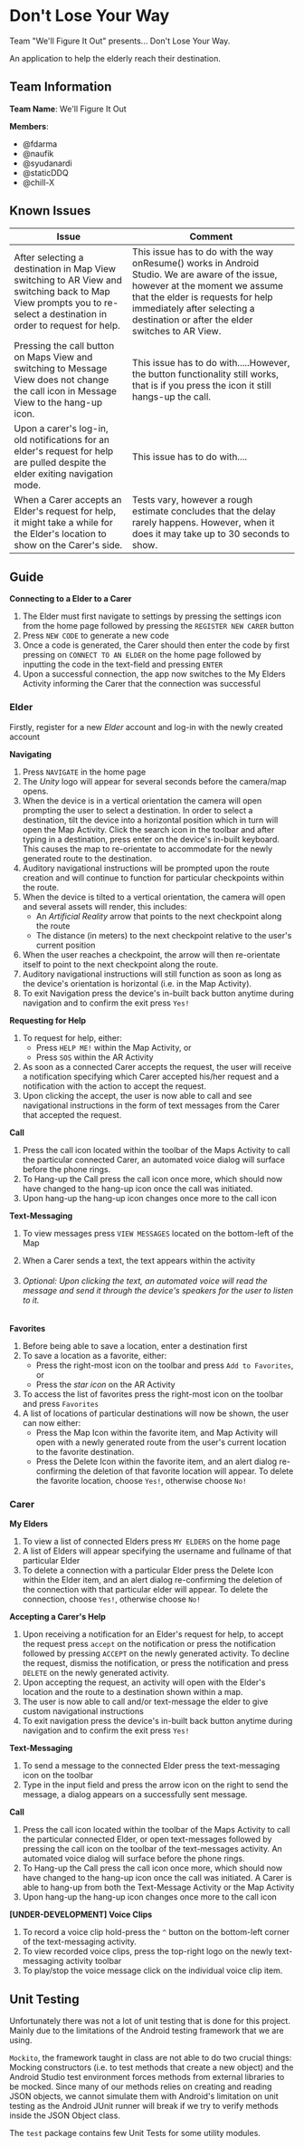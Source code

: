# Don't Lose Your Way

Team "We'll Figure It Out" presents... Don't Lose Your Way.

An application to help the elderly reach their destination.

## Team Information

**Team Name**: We'll Figure It Out

**Members**:

- @fdarma
- @naufik
- @syudanardi
- @staticDDQ
- @chill-X

## Known Issues

| Issue                                    | Comment                                  |
| ---------------------------------------- | ---------------------------------------- |
| After selecting a destination in Map View switching to AR View and switching back to Map View prompts you to re-select a destination in order to request for help. | This issue has to do with the way onResume() works in Android Studio. We are aware of the issue, however at the moment we assume that the elder is  requests for help immediately after selecting a destination or after the elder switches to AR View. |
| Pressing the call button on Maps View and switching to Message View does not change the call icon in Message View to the hang-up icon. | This issue has to do with.....However, the button functionality still works, that is if you press the icon it still hangs-up the call. |
| Upon a carer's log-in, old notifications for an elder's request for help are pulled despite the elder exiting navigation mode. | This issue has to do with....            |
| When a Carer accepts an Elder's request for help, it might take a while for the Elder's location to show  on the Carer's side. | Tests vary, however a rough estimate concludes that the delay rarely happens. However, when it does it may take up to 30 seconds to show. |

## Guide

**Connecting to a Elder to a Carer**

1. The Elder must first navigate to settings by pressing the settings icon from the home page followed by pressing the `REGISTER NEW CARER`  button
2. Press `NEW CODE` to generate a new code
3. Once a code is generated, the Carer should then enter the code by first pressing on `CONNECT TO AN ELDER` on the home page followed by inputting the code in the text-field and pressing `ENTER`
4. Upon a successful connection, the app now switches to the My Elders Activity informing the Carer that the connection was successful

### Elder

Firstly, register for a new *Elder* account and log-in with the newly created account

**Navigating**

1. Press `NAVIGATE` in the home page
2. The *Unity* logo will appear for several seconds before the camera/map opens.
3. When the device is in a vertical orientation the camera will open prompting the user to select a destination. In order to select a destination, tilt the device into a horizontal position which in turn will open the Map Activity. Click the search icon in the toolbar and after typing in a destination, press enter on the device's in-built keyboard. This causes the map to re-orientate to accommodate for the newly generated route to the destination.
4. Auditory navigational instructions will be prompted upon the route creation and will continue to function for particular checkpoints within the route.
5. When the device is tilted to a vertical orientation, the camera will open and several assets will render, this includes:
   - An *Artificial Reality* arrow that points to the next checkpoint along the route
   - The distance (in meters) to the next checkpoint relative to the user's current position
6. When the user reaches a checkpoint, the arrow will then re-orientate itself to point to the next checkpoint along the route. 
7. Auditory navigational instructions will still function as soon as long as the device's orientation is horizontal (i.e. in the Map Activity).
8. To exit Navigation press the device's in-built back button anytime during navigation and to confirm the exit press `Yes!`

**Requesting for Help**

1. To request for help, either:
   - Press `HELP ME!` within the Map Activity, or
   - Press `SOS` within the AR Activity
2. As soon as a connected Carer accepts the request, the user will receive a notification specifying which Carer accepted his/her request and a notification with the action to accept the request.
3. Upon clicking the accept, the user is now able to call and see navigational instructions in the form of text messages from the Carer that accepted the request.

**Call**

1. Press the call icon located within the toolbar of the Maps Activity to call the particular connected Carer, an automated voice dialog will surface before the phone rings.
2. To Hang-up the Call press the call icon once more, which should now have changed to the hang-up icon once the call was initiated. 
3. Upon hang-up the hang-up icon changes once more to the call icon

**Text-Messaging**

1. To view messages press `VIEW MESSAGES` located on the bottom-left of the Map

2. When a Carer sends a text, the text appears within the activity

3. ###### Optional: Upon clicking the text, an automated voice will read the message and send it through the device's speakers for the user to listen to it.

**Favorites**

1. Before being able to save a location, enter a destination first
2. To save a location as a favorite, either:
   - Press the right-most icon on the toolbar and press `Add to Favorites`, or
   - Press the *star icon* on the AR Activity
3. To access the list of favorites press the right-most icon on the toolbar and press `Favorites`
4. A list of locations of particular destinations will now be shown, the user can now either:
   - Press the Map Icon within the favorite item, and Map Activity will open with a newly generated route from the user's current location to the favorite destination.
   - Press the Delete Icon within the favorite item, and an alert dialog re-confirming the deletion of that favorite location will appear. To delete the favorite location, choose `Yes!`, otherwise choose  `No!`

### Carer

**My Elders**

1. To view a list of connected Elders press `MY ELDERS` on the home page
2. A list of Elders will appear specifying the username and fullname of that particular Elder
3. To delete a connection with a particular Elder press the Delete Icon within the Elder item, and an alert dialog re-confirming the deletion of the connection with that particular elder will appear. To delete the connection, choose `Yes!`, otherwise choose  `No!`

**Accepting a Carer's Help**

1. Upon receiving a notification for an Elder's request for help, to accept the request press `accept` on the notification or press the notification followed by pressing `ACCEPT` on the newly generated activity. To decline the request, dismiss the notification, or press the notification and press `DELETE` on the newly generated activity.
2. Upon accepting the request, an activity will open with the Elder's location and the route to a destination shown within a map. 
3. The user is now able to call and/or text-message the elder to give custom navigational instructions 
4. To exit navigation press the device's in-built back button anytime during navigation and to confirm the exit press `Yes!`

**Text-Messaging**

1. To send a message to the connected Elder press the text-messaging icon on the toolbar
2. Type in the input field and press the arrow icon on the right to send the message, a dialog appears on a successfully sent message.

**Call**

1. Press the call icon located within the toolbar of the Maps Activity to call the particular connected Elder, or open text-messages followed by pressing the call icon on the toolbar of the text-messages activity. An automated voice dialog will surface before the phone rings.
2. To Hang-up the Call press the call icon once more, which should now have changed to the hang-up icon once the call was initiated. A Carer is able to hang-up from both the Text-Message Activity or the Map Activity
3. Upon hang-up the hang-up icon changes once more to the call icon

**[UNDER-DEVELOPMENT] Voice Clips**

1. To record a voice clip hold-press the `^` button on the bottom-left corner of the text-messaging activity.
2. To view recorded voice clips, press the top-right logo on the newly text-messaging activity toolbar
3. To play/stop the voice message click on the individual voice clip item.

## Unit Testing

Unfortunately there was not a lot of unit testing that is done for this project. Mainly due to the limitations of the Android testing framework that we are using.

`Mockito`, the framework taught in class are not able to do two crucial things: Mocking constructors (i.e. to test methods that create a new object) and the Android Studio test environment forces methods from external libraries to be mocked. Since many of our methods relies on creating and reading JSON objects, we cannot simulate them with Android's limitation on unit testing as the Android JUnit runner will break if we try to verify methods inside the JSON Object class.

The `test` package contains few Unit Tests for some utility modules.